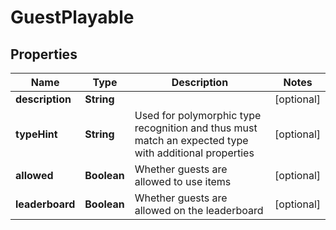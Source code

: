 
# GuestPlayable

## Properties
Name | Type | Description | Notes
------------ | ------------- | ------------- | -------------
**description** | **String** |  |  [optional]
**typeHint** | **String** | Used for polymorphic type recognition and thus must match an expected type with additional properties |  [optional]
**allowed** | **Boolean** | Whether guests are allowed to use items |  [optional]
**leaderboard** | **Boolean** | Whether guests are allowed on the leaderboard |  [optional]



